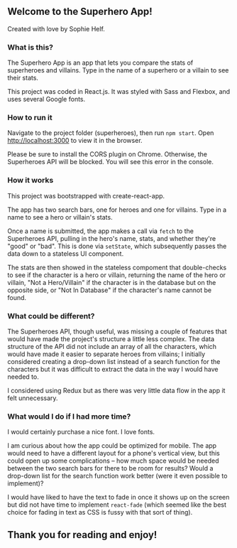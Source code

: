 ## Welcome to the Superhero App!

Created with love by Sophie Helf.

### What is this?

The Superhero App is an app that lets you compare the stats of superheroes and villains. Type in the name of a superhero or a villain to see their stats. 

This project was coded in React.js. It was styled with Sass and Flexbox, and uses several Google fonts.

### How to run it

Navigate to the project folder (superheroes), then run `npm start`. 
Open [http://localhost:3000](http://localhost:3000) to view it in the browser.

Please be sure to install the CORS plugin on Chrome. Otherwise, the Superheroes API will be blocked. You will see this error in the console.

### How it works

This project was bootstrapped with create-react-app.

The app has two search bars, one for heroes and one for villains. Type in a name to see a hero or villain's stats.

Once a name is submitted, the app makes a call via `fetch` to the Superheroes API, pulling in the hero's name, stats, and whether they're "good" or "bad". This is done via `setState`, which subsequently passes the data down to a stateless UI component.

The stats are then showed in the stateless compoment that double-checks to see if the character is a hero or villain, returning the name of the hero or villain, "Not a Hero/Villain" if the character is in the database but on the opposite side, or "Not In Database" if the character's name cannot be found.

### What could be different?

The Superheroes API, though useful, was missing a couple of features that would have made the project's structure a little less complex. The data structure of the API did not include an array of all the characters, which would have made it easier to separate heroes from villains; I initially considered creating a drop-down list instead of a search function for the characters but it was difficult to extract the data in the way I would have needed to.

I considered using Redux but as there was very little data flow in the app it felt unnecessary. 

### What would I do if I had more time?

I would certainly purchase a nice font. I love fonts.

I am curious about how the app could be optimized for mobile. The app would need to have a different layout for a phone's vertical view, but this could open up some complications – how much space would be needed between the two search bars for there to be room for results? Would a drop-down list for the search function work better (were it even possible to implement)?

I would have liked to have the text to fade in once it shows up on the screen but did not have time to implement `react-fade` (which seemed like the best choice for fading in text as CSS is fussy with that sort of thing). 

## Thank you for reading and enjoy!
